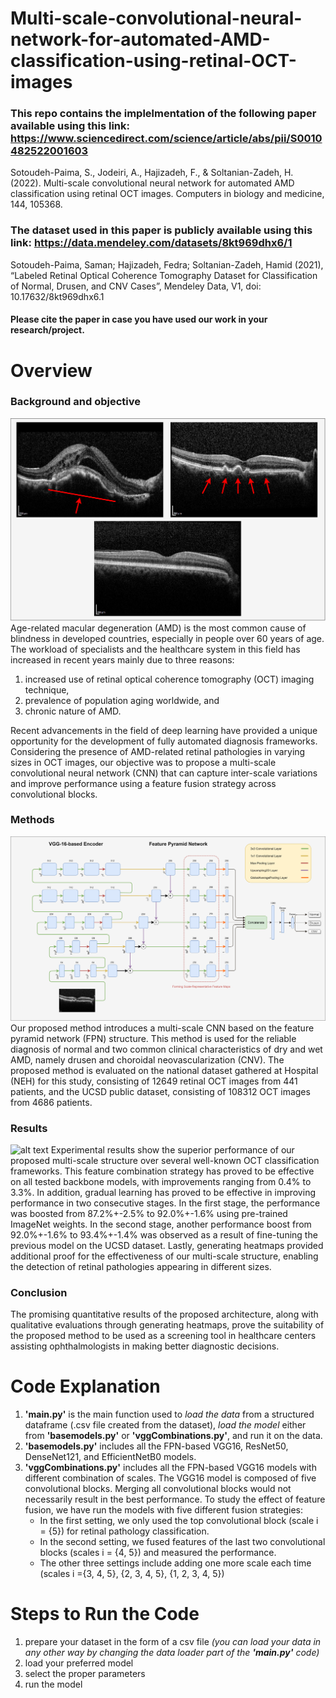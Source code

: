 # Multi-scale-convolutional-neural-network-for-automated-AMD-classification-using-retinal-OCT-images

### This repo contains the implelmentation of the following paper available using this link: https://www.sciencedirect.com/science/article/abs/pii/S0010482522001603
Sotoudeh-Paima, S., Jodeiri, A., Hajizadeh, F., & Soltanian-Zadeh, H. (2022). Multi-scale convolutional neural network for automated AMD classification using retinal OCT images. Computers in biology and medicine, 144, 105368.
### The dataset used in this paper is publicly available using this link: https://data.mendeley.com/datasets/8kt969dhx6/1
Sotoudeh-Paima, Saman; Hajizadeh, Fedra; Soltanian-Zadeh, Hamid (2021), “Labeled Retinal Optical Coherence Tomography Dataset for Classification of Normal, Drusen, and CNV Cases”, Mendeley Data, V1, doi: 10.17632/8kt969dhx6.1

#### Please cite the paper in case you have used our work in your research/project.

# Overview

### Background and objective
![alt text](<./figures/Fig_1.png>) 
Age-related macular degeneration (AMD) is the most common cause of blindness in developed countries, especially in people over 60 years of age. The workload of specialists and the healthcare system in this field has increased in recent years mainly due to three reasons:
1) increased use of retinal optical coherence tomography (OCT) imaging technique,
2) prevalence of population aging worldwide, and
3) chronic nature of AMD.

Recent advancements in the field of deep learning have provided a unique opportunity for the development of fully automated diagnosis frameworks. Considering the presence of AMD-related retinal pathologies in varying sizes in OCT images, our objective was to propose a multi-scale convolutional neural network (CNN) that can capture inter-scale variations and improve performance using a feature fusion strategy across convolutional blocks.

### Methods
![alt text](<./figures/Fig_2.png>)
Our proposed method introduces a multi-scale CNN based on the feature pyramid network (FPN) structure. This method is used for the reliable diagnosis of normal and two common clinical characteristics of dry and wet AMD, namely drusen and choroidal neovascularization (CNV). The proposed method is evaluated on the national dataset gathered at Hospital (NEH) for this study, consisting of 12649 retinal OCT images from 441 patients, and the UCSD public dataset, consisting of 108312 OCT images from 4686 patients.

### Results
![alt text](<./figures/Fig_3.png>)
Experimental results show the superior performance of our proposed multi-scale structure over several well-known OCT classification frameworks. This feature combination strategy has proved to be effective on all tested backbone models, with improvements ranging from 0.4% to 3.3%. In addition, gradual learning has proved to be effective in improving performance in two consecutive stages. In the first stage, the performance was boosted from 87.2%+-2.5% to 92.0%+-1.6% using pre-trained ImageNet weights. In the second stage, another performance boost from 92.0%+-1.6% to 93.4%+-1.4% was observed as a result of fine-tuning the previous model on the UCSD dataset. Lastly, generating heatmaps provided additional proof for the effectiveness of our multi-scale structure, enabling the detection of retinal pathologies appearing in different sizes.

### Conclusion
The promising quantitative results of the proposed architecture, along with qualitative evaluations through generating heatmaps, prove the suitability of the proposed method to be used as a screening tool in healthcare centers assisting ophthalmologists in making better diagnostic decisions.

# Code Explanation

1. **'main.py'** is the main function used to *load the data* from a structured dataframe (.csv file created from the dataset), *load the model* either from **'basemodels.py'** or **'vggCombinations.py'**, and run it on the data.
2. **'basemodels.py'** includes all the FPN-based VGG16, ResNet50, DenseNet121, and EfficientNetB0 models.
3. **'vggCombinations.py'** includes all the FPN-based VGG16 models with different combination of scales. The VGG16 model is composed of five convolutional blocks. Merging all convolutional blocks would not necessarily result in the best performance. To study the effect of feature fusion, we have run the models with five different fusion strategies:
    * In the first setting, we only used the top convolutional block (scale i = {5}) for retinal pathology classification.
    * In the second setting, we fused features of the last two convolutional blocks (scales i = {4, 5}) and measured the performance.
    * The other three settings include adding one more scale each time (scales i ={3, 4, 5}, {2, 3, 4, 5}, {1, 2, 3, 4, 5})

# Steps to Run the Code

1. prepare your dataset in the form of a csv file *(you can load your data in any other way by changing the data loader part of the **'main.py'** code)*
2. load your preferred model
3. select the proper parameters
4. run the model